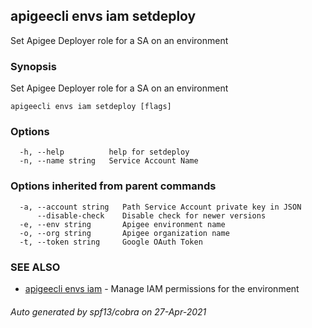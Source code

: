 ## apigeecli envs iam setdeploy

Set Apigee Deployer role for a SA on an environment

### Synopsis

Set Apigee Deployer role for a SA on an environment

```
apigeecli envs iam setdeploy [flags]
```

### Options

```
  -h, --help          help for setdeploy
  -n, --name string   Service Account Name
```

### Options inherited from parent commands

```
  -a, --account string   Path Service Account private key in JSON
      --disable-check    Disable check for newer versions
  -e, --env string       Apigee environment name
  -o, --org string       Apigee organization name
  -t, --token string     Google OAuth Token
```

### SEE ALSO

* [apigeecli envs iam](apigeecli_envs_iam.md)	 - Manage IAM permissions for the environment

###### Auto generated by spf13/cobra on 27-Apr-2021
